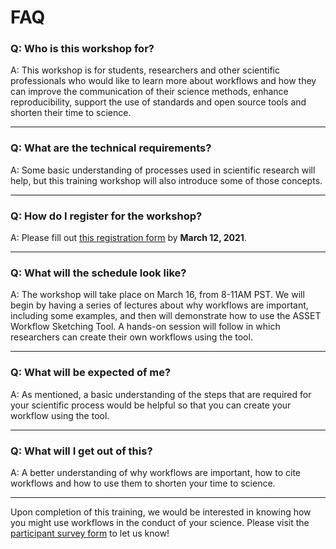 # FAQ

### Q: Who is this workshop for?

A: This workshop is for students, researchers and other scientific professionals who would like to learn more about workflows and how they can improve the communication of their science methods, enhance reproducibility, support the use of standards and open source tools and shorten their time to science.
<hr />

### Q: What are the technical requirements?

A: Some basic understanding of processes used in scientific research will help, but this training workshop will also introduce some of those concepts.
<hr />

### Q: How do I register for the workshop?

A: Please fill out [this registration form](https://docs.google.com/forms/d/1PidKkpr9bPdiAazUKBHlZ27Wrou1MyFfS7Qyv-hoLXM/viewform?edit_requested=true) by **March 12, 2021**.
<hr />

### Q: What will the schedule look like?

A: The workshop will take place on March 16, from 8-11AM PST. We will begin by having a series of lectures about why workflows are important, including some examples, and then will demonstrate how to use the ASSET Workflow Sketching Tool. A hands-on session will follow in which researchers can create their own workflows using the tool.
<hr />

### Q: What will be expected of me?

A: As mentioned, a basic understanding of the steps that are required for your scientific process would be helpful so that you can create your workflow using the tool.
<hr />

### Q: What will I get out of this?

A: A better understanding of why workflows are important, how to cite workflows and how to use them to shorten your time to science.
<hr />

Upon completion of this training, we would be interested in knowing how you might use workflows in the conduct of your science. Please visit the [participant survey form](https://docs.google.com/forms/d/e/1FAIpQLScOPtDk0RARBUybklHbrrj6pyjm3BjLuokxV2vL5Ktlb4jCDQ/viewform) to let us know!



